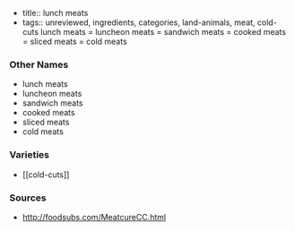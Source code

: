 - title:: lunch meats
- tags:: unreviewed, ingredients, categories, land-animals, meat, cold-cuts
lunch meats = luncheon meats = sandwich meats = cooked meats = sliced meats = cold meats

### Other Names

* lunch meats
* luncheon meats
* sandwich meats
* cooked meats
* sliced meats
* cold meats

### Varieties

* [[cold-cuts]]

### Sources
* http://foodsubs.com/MeatcureCC.html

